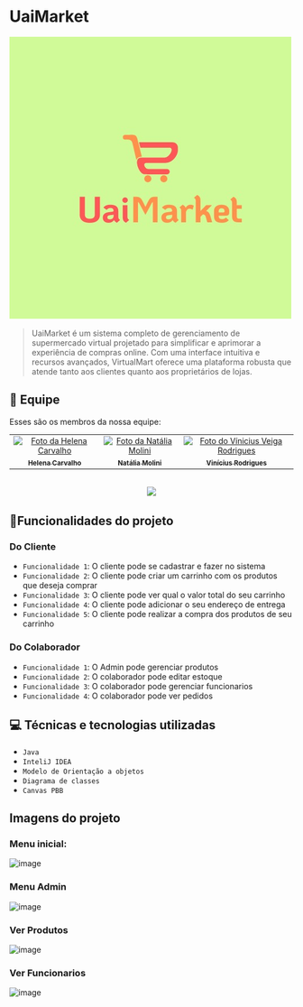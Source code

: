 
# UaiMarket

<img src="imagem.jpeg" alt="Logo UaiMarket">

> UaiMarket é um sistema completo de gerenciamento de supermercado virtual projetado para simplificar e aprimorar a experiência de compras online. Com uma interface intuitiva e recursos avançados, VirtualMart oferece uma plataforma robusta que atende tanto aos clientes quanto aos proprietários de lojas.

## 🤝 Equipe

Esses são os membros da nossa equipe:

<table>
  <tr>
    <td align="center">
      <a href="https://github.com/len4cf" title="Link do perfil do github">
        <img src="https://avatars3.githubusercontent.com/u/83938491" width="100px;" alt="Foto da Helena Carvalho"/><br>
        <sub>
          <b>Helena Carvalho</b>
        </sub>
      </a>
    </td>
    <td align="center">
      <a href="https://github.com/natimolini" title="Link do perfil do github">
        <img src="https://avatars3.githubusercontent.com/u/162137379" width="100px;" alt="Foto da Natália Molini"/><br>
        <sub>
          <b>Natália Molini</b>
        </sub>
      </a>
    </td>
    <td align="center">
      <a href="https://github.com/ViniciusVRodrigues" title="Link do perfil do github">
        <img src="https://avatars3.githubusercontent.com/u/96784778" width="100px;" alt="Foto do Vínicius Veiga Rodrigues"/><br>
        <sub>
          <b>Vinícius Rodrigues</b>
        </sub>
      </a>
    </td>
  </tr>
</table>
<p align="center">
<br>
<img loading="lazy" src="http://img.shields.io/static/v1?label=STATUS&message=EM%20DESENVOLVIMENTO&color=B0EBB4&style=for-the-badge"/>
</p>

## 🔨Funcionalidades do projeto
### Do Cliente
- `Funcionalidade 1`: O cliente pode se cadastrar e fazer no sistema
- `Funcionalidade 2`: O cliente pode criar um carrinho com os produtos que deseja comprar
- `Funcionalidade 3`: O cliente pode ver qual o valor total do seu carrinho
- `Funcionalidade 4`: O cliente pode adicionar o seu endereço de entrega
- `Funcionalidade 5`: O cliente pode realizar a compra dos produtos de seu carrinho

### Do Colaborador
- `Funcionalidade 1`: O Admin pode gerenciar produtos
- `Funcionalidade 2`: O colaborador pode editar estoque
- `Funcionalidade 3`: O colaborador pode gerenciar funcionarios 
- `Funcionalidade 4`: O colaborador pode ver pedidos

##  💻 Técnicas e tecnologias utilizadas
- `Java`
- `InteliJ IDEA`
- `Modelo de Orientação a objetos`
- `Diagrama de classes`
- `Canvas PBB`

## Imagens do projeto
### Menu inicial:
![image](https://github.com/ViniciusVRodrigues/UaiMarket/assets/162137379/0823b92b-836e-4a78-b965-d975068c9bd0)

### Menu Admin
![image](https://github.com/ViniciusVRodrigues/UaiMarket/assets/162137379/4c896789-19d1-4aa3-8dcf-45d7dabb184e)

### Ver Produtos
![image](https://github.com/ViniciusVRodrigues/UaiMarket/assets/162137379/0402a366-b706-47a4-a44c-2cfb97fe71be)

### Ver Funcionarios
![image](https://github.com/ViniciusVRodrigues/UaiMarket/assets/162137379/6a2a1555-561f-4fe6-9655-770a71d5c3b3)




